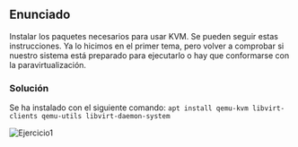 ## Enunciado

Instalar los paquetes necesarios para usar KVM. Se pueden seguir estas instrucciones. Ya lo hicimos en el primer tema, pero volver a comprobar si nuestro sistema está preparado para ejecutarlo o hay que conformarse con la paravirtualización.

### Solución

Se ha instalado con el siguiente comando: `apt install qemu-kvm libvirt-clients qemu-utils libvirt-daemon-system`

![Ejercicio1](https://github.com/alberturria/Hospital/tree/master/docs/assets/img/5ejercicio1.png)
